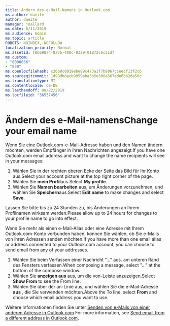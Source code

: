 ```yaml
---
title: Ändern des e-Mail-Namens in Outlook.com
ms.author: daeite
author: daeite
manager: joallard
ms.date: 6/11/2019
ms.audience: Admin
ms.topic: article
ROBOTS: NOINDEX, NOFOLLOW
localization_priority: Normal
ms.assetid: f0b69874-8a7b-480c-8329-01872c6c21df
ms.custom:
- "8000036"
- "838"
ms.openlocfilehash: c20b8c0919ebe89c473a1f7b9067cceecf13f2c6
ms.sourcegitcommit: 1d98db8acb9959aba3b5e308a567ade6b62da56c
ms.translationtype: MT
ms.contentlocale: de-DE
ms.lasthandoff: 08/22/2019
ms.locfileid: "36537456"
---
```

# <a name="change-your-email-name"></a><span data-ttu-id="c5f1b-102">Ändern des e-Mail-namens</span><span class="sxs-lookup"><span data-stu-id="c5f1b-102">Change your email name</span></span>

<span data-ttu-id="c5f1b-103">Wenn Sie eine Outlook.com-e-Mail-Adresse haben und den Namen ändern möchten, werden Empfänger in ihren Nachrichten angezeigt:</span><span class="sxs-lookup"><span data-stu-id="c5f1b-103">If you have one Outlook.com email address and want to change the name recipients will see in your messages:</span></span>
  
1. <span data-ttu-id="c5f1b-104">Wählen Sie in der rechten oberen Ecke der Seite das Bild für Ihr Konto aus.</span><span class="sxs-lookup"><span data-stu-id="c5f1b-104">Select your account picture at the top right corner of the page.</span></span>
2. <span data-ttu-id="c5f1b-105">Wählen Sie **mein Profil**aus.</span><span class="sxs-lookup"><span data-stu-id="c5f1b-105">Select **My profile**.</span></span>
3. <span data-ttu-id="c5f1b-106">Wählen Sie **Namen bearbeiten** aus, um Änderungen vorzunehmen, und wählen Sie **Speichern**aus.</span><span class="sxs-lookup"><span data-stu-id="c5f1b-106">Select **Edit name** to make changes and select **Save**.</span></span>

<span data-ttu-id="c5f1b-107">Lassen Sie bitte bis zu 24 Stunden zu, bis Änderungen an Ihrem Profilnamen wirksam werden.</span><span class="sxs-lookup"><span data-stu-id="c5f1b-107">Please allow up to 24 hours for changes to your profile name to go into effect.</span></span>
  
<span data-ttu-id="c5f1b-108">Wenn Sie mehr als einen e-Mail-Alias oder eine Adresse mit Ihrem Outlook.com-Konto verbunden haben, können Sie wählen, ob Sie e-Mails von ihren Adressen senden möchten.</span><span class="sxs-lookup"><span data-stu-id="c5f1b-108">If you have more than one email alias or address connected to your Outlook.com account, you can choose to send email from any of your addresses.</span></span>
  
1. <span data-ttu-id="c5f1b-109">Wählen Sie beim Verfassen einer Nachricht "..." aus. am unteren Rand des Fensters verfassen.</span><span class="sxs-lookup"><span data-stu-id="c5f1b-109">When composing a message, select "..." at the bottom of the compose window.</span></span>
1. <span data-ttu-id="c5f1b-110">Wählen Sie **anzeigen aus** aus, um die von-Leiste anzuzeigen.</span><span class="sxs-lookup"><span data-stu-id="c5f1b-110">Select **Show From** to see the From line.</span></span>
1. <span data-ttu-id="c5f1b-111">Wählen Sie über der an-Linie aus, und wählen Sie die e-Mail-Adresse **aus** , die Sie verwenden möchten.</span><span class="sxs-lookup"><span data-stu-id="c5f1b-111">Above the To line, select **From** and choose which email address you want to use.</span></span>

<span data-ttu-id="c5f1b-112">Weitere Informationen finden Sie unter [Senden von e-Mails von einer anderen Adresse in Outlook.com](https://support.office.com/article/ccba89cb-141c-4a36-8c56-6d16a8556d2e?wt.mc_id=Office_Outlook_com_Alchemy).</span><span class="sxs-lookup"><span data-stu-id="c5f1b-112">For more information, see [Send email from a different address in Outlook.com](https://support.office.com/article/ccba89cb-141c-4a36-8c56-6d16a8556d2e?wt.mc_id=Office_Outlook_com_Alchemy).</span></span>